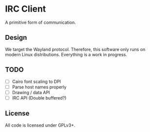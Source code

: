 # IRC Client

A primitive form of communication.

## Design

We target the Wayland protocol. Therefore, this software only runs on modern
Linux distributions. Everything is a work in progress.

## TODO

- [ ] Cairo font scaling to DPI
- [ ] Parse host names properly
- [ ] Drawing / data API
- [ ] IRC API (Double buffered?)

## License

All code is licensed under GPLv3+.
